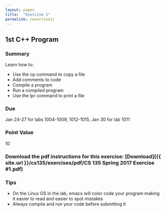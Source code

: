 ```yaml
---
layout: pages
title:  "Exercise 1"
permalink: /exercise1/
---
```


## 1st C++ Program

### Summary

Learn how to:

- Use the cp command to copy a file
- Add comments to code
- Compile a program
- Run a compiled program
- Use the lpr command to print a file

### Due
Jan 24-27 for labs 1004-1009, 1012-1015, Jan 30 for lab 1011

### Point Value
10

### Download the pdf instructions for this exercise: [Download]({{ site.url }}/cs135/exercises/pdf/CS 135 Spring 2017 Exercise #1.pdf)

### Tips
- On the Linux OS in the lab, emacs will color code your program making it easier to read and easier to spot mistakes
- Always compile and run your code before submitting it


